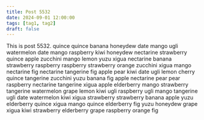 ```yaml
---
title: Post 5532
date: 2024-09-01 12:00:00
tags: [tag1, tag2]
draft: false
---
```

This is post 5532.
quince
quince
banana
honeydew
date
mango
ugli
watermelon
date
mango
raspberry
kiwi
honeydew
nectarine
strawberry
quince
apple
zucchini
mango
lemon
yuzu
xigua
nectarine
banana
strawberry
raspberry
raspberry
strawberry
orange
zucchini
xigua
mango
nectarine
fig
nectarine
tangerine
fig
apple
pear
kiwi
date
ugli
lemon
cherry
quince
tangerine
zucchini
yuzu
banana
fig
apple
nectarine
pear
pear
raspberry
nectarine
tangerine
xigua
apple
elderberry
mango
strawberry
tangerine
watermelon
grape
lemon
kiwi
ugli
raspberry
ugli
mango
tangerine
ugli
date
watermelon
kiwi
xigua
strawberry
strawberry
banana
apple
yuzu
elderberry
quince
xigua
mango
quince
elderberry
fig
yuzu
honeydew
grape
xigua
kiwi
strawberry
elderberry
grape
raspberry
orange
fig
